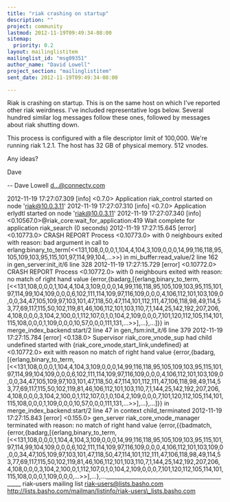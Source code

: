 ```yaml
---
title: "riak crashing on startup"
description: ""
project: community
lastmod: 2012-11-19T09:49:34-08:00
sitemap:
  priority: 0.2
layout: mailinglistitem
mailinglist_id: "msg09351"
author_name: "David Lowell"
project_section: "mailinglistitem"
sent_date: 2012-11-19T09:49:34-08:00

---
```



Riak is crashing on startup. This is on the same host on which I've reported 
other riak weirdness. I've included representative logs below. Several hundred 
similar log messages follow these ones, followed by messages about riak 
shutting down.

This process is configured with a file descriptor limit of 100,000. We're 
running riak 1.2.1. The host has 32 GB of physical memory. 512 vnodes. 

Any ideas?

Dave

--
Dave Lowell
d...@connectv.com

2012-11-19 17:27:07.309 [info] <0.7.0> Application riak\_control started on node 
'riak@10.0.3.11'
2012-11-19 17:27:07.310 [info] <0.7.0> Application erlydtl started on node 
'riak@10.0.3.11'
2012-11-19 17:27:07.340 [info] <0.10567.0>@riak\_core:wait\_for\_application:419 
Wait complete for application riak\_search (0 seconds)
2012-11-19 17:27:15.645 [error] <0.10773.0> CRASH REPORT Process <0.10773.0> 
with 0 neighbours exited with reason: bad argument in call to 
erlang:binary\_to\_term(<<131,108,0,0,0,1,104,4,104,3,109,0,0,0,14,99,116,118,95,105,109,103,95,115,101,97,114,99,104,...>>)
 in mi\_buffer:read\_value/2 line 162 in gen\_server:init\_it/6 line 328
2012-11-19 17:27:15.729 [error] <0.10772.0> CRASH REPORT Process <0.10772.0> 
with 0 neighbours exited with reason: no match of right hand value 
{error,{badarg,[{erlang,binary\_to\_term,[<<131,108,0,0,0,1,104,4,104,3,109,0,0,0,14,99,116,118,95,105,109,103,95,115,101,97,114,99,104,109,0,0,0,6,102,111,114,109,97,116,109,0,0,0,4,106,112,101,103,109,0,0,0,34,47,105,109,97,103,101,47,118,50,47,114,101,112,111,47,106,118,98,49,114,53,77,69,117,115,50,102,119,81,46,106,112,101,103,110,7,1,144,25,142,192,207,206,4,108,0,0,0,3,104,2,100,0,1,112,107,0,1,0,104,2,109,0,0,0,7,101,120,112,105,114,101,115,108,0,0,0,1,109,0,0,0,10,57,0,0,0,111,131,...>>],...},...]}}
 in merge\_index\_backend:start/2 line 47 in gen\_fsm:init\_it/6 line 379
2012-11-19 17:27:15.784 [error] <0.138.0> Supervisor riak\_core\_vnode\_sup had 
child undefined started with {riak\_core\_vnode,start\_link,undefined} at 
<0.10772.0> exit with reason no match of right hand value 
{error,{badarg,[{erlang,binary\_to\_term,[<<131,108,0,0,0,1,104,4,104,3,109,0,0,0,14,99,116,118,95,105,109,103,95,115,101,97,114,99,104,109,0,0,0,6,102,111,114,109,97,116,109,0,0,0,4,106,112,101,103,109,0,0,0,34,47,105,109,97,103,101,47,118,50,47,114,101,112,111,47,106,118,98,49,114,53,77,69,117,115,50,102,119,81,46,106,112,101,103,110,7,1,144,25,142,192,207,206,4,108,0,0,0,3,104,2,100,0,1,112,107,0,1,0,104,2,109,0,0,0,7,101,120,112,105,114,101,115,108,0,0,0,1,109,0,0,0,10,57,0,0,0,111,131,...>>],...},...]}}
 in merge\_index\_backend:start/2 line 47 in context child\_terminated
2012-11-19 17:27:15.843 [error] <0.155.0> gen\_server riak\_core\_vnode\_manager 
terminated with reason: no match of right hand value 
{error,{{badmatch,{error,{badarg,[{erlang,binary\_to\_term,[<<131,108,0,0,0,1,104,4,104,3,109,0,0,0,14,99,116,118,95,105,109,103,95,115,101,97,114,99,104,109,0,0,0,6,102,111,114,109,97,116,109,0,0,0,4,106,112,101,103,109,0,0,0,34,47,105,109,97,103,101,47,118,50,47,114,101,112,111,47,106,118,98,49,114,53,77,69,117,115,50,102,119,81,46,106,112,101,103,110,7,1,144,25,142,192,207,206,4,108,0,0,0,3,104,2,100,0,1,112,107,0,1,0,104,2,109,0,0,0,7,101,120,112,105,114,101,115,108,0,0,0,1,109,0,0,0,...>>],...},...\_\_\_\_\_\_\_\_\_\_\_\_\_\_\_\_\_\_\_\_\_\_\_\_\_\_\_\_\_\_\_\_\_\_\_\_\_\_\_\_\_\_\_\_\_\_\_
riak-users mailing list
riak-users@lists.basho.com
http://lists.basho.com/mailman/listinfo/riak-users\_lists.basho.com

